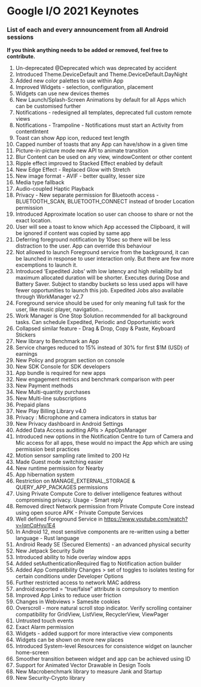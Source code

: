 # Google I/O 2021 Keynotes
### List of each and every announcement from all Android sessions

**If you think anything needs to be added or removed, feel free to contribute.**

1. Un-deprecated @Deprecated which was deprecated by accident
2. Introduced Theme.DeviceDefault and Theme.DeviceDefault.DayNight
3. Added new color palettes to use within App
4. Improved Widgets - selection, configuration, placement
5. Widgets can use new devices themes
6. New Launch/Splash-Screen Animations by default for all Apps which can be customised further
7. Notifications - redesigned all templates, deprecated full custom remote views
8. Notifications - Trampoline - Notifications must start an Activity from contentIntent
9. Toast can show App icon, reduced text length
10. Capped number of toasts that any App can have/show in a given time
11. Picture-in-picture mode new API to animate transition
12. Blur Content can be used on any view, windowContent or other content
13. Ripple effect improved to Stacked Effect enabled by default
14. New Edge Effect - Replaced Glow with Stretch
15. New image format - AVIF - better quality, lesser size
16. Media type fallback
17. Audio-coupled Haptic Playback
18. Privacy - New separate permission for Bluetooth access - BLUETOOTH_SCAN, BLUETOOTH_CONNECT instead of broder Location permission
19. Introduced Approximate location so user can choose to share or not the exact location.
20. User will see a toast to know which App accessed the Clipboard, it will be ignored if content was copied by same app
21. Deferring foreground notification by 10sec so there will be less distraction to the user. App can override this behaviour
22. Not allowed to launch Foreground service from the background, it can be launched in response to user interaction only. But there are few more excemptions to launch it.
23. Introduced ‘Expedited Jobs’ with low latency and high reliability but maximum allocated duration will be shorter. Executes during Dose and Battery Saver. Subject to standby buckets so less used apps will have fewer opportunities to launch this job. Expedited Jobs also available through WorkManager v2.7
24. Foreground service should be used for only meaning full task for the user, like music player, navigation…
25. Work Manager is One Stop Solution recommended for all background tasks. Can schedule Expedited, Periodic and Opportunistic work
26. Collapsed similar feature - Drag & Drop, Copy & Paste, Keyboard Stickers
27. New library to Benchmark an App
28. Service charges reduced to 15% instead of 30% for first $1M (USD) of earnings
29. New Policy and program section on console
30. New SDK Console for SDK developers
31. App bundle is required for new apps
32. New engagement metrics and benchmark comparison with peer
33. New Payment methods
34. New Multi-quantity purchases
35. New Multi-line subscriptions
36. Prepaid plans
37. New Play Billing Library v4.0
38. Privacy : Microphone and camera indicators in status bar
39. New Privacy dashboard in Android Settings
40. Added Data Access auditing APIs > AppOpsManager
41. Introduced new options in the Notification Centre to turn of Camera and Mic access for all apps, these would no impact the App which are using permission best practices
42. Motion sensor sampling rate limited to 200 Hz
43. Made Guest mode switching easier
44. New runtime permission for Nearby 
45. App hibernation system
46. Restriction on MANAGE_EXTERNAL_STORAGE & QUERY_APP_PACKAGES permissions
47. Using Private Compute Core to deliver intelligence features without compromising privacy. Usage - Smart reply
48. Removed direct Network permission from Private Compute Core instead using open source APK - Private Compute Services
49. Well defined Foreground Service in https://www.youtube.com/watch?v=IqnCqHyu1E4
50. In Android 12, most sensitive components are re-written using a better language - Rust language
51. Android Ready SE (Secured Elements) - an advanced physical security
52. New Jetpack Security Suite
53. Introduced ability to hide overlay window apps
54. Added setAuthenticationRequired flag to Notification action builder
55. Added App Compatibility Changes > set of toggles to isolates testing for certain conditions under Developer Options
56. Further restricted access to network MAC address
57. android:exported = “true/false” attribute is compulsory to mention 
58. Improved App Links to reduce user friction
59. Changes in Webviews > Samesite cookies
60. Overscroll - more natural scroll stop indicator. Verify scrolling container compatibility for GridView, ListView, RecyclerView, ViewPager
61. Untrusted touch events
62. Exact Alarm permission
63. Widgets - added support for more interactive view components 
64. Widgets can be shown on more new places
65. Introduced System-level Resources for consistence widget on launcher home-screen
66. Smoother transition between widget and app can be achieved using ID
67. Support for Animated Vector Drawable in Design Tools
68. New Macrobenchmark library to measure Jank and Startup
69. New Security-Crypto library


